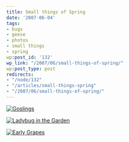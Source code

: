 ```yaml
---
title: Small things of Spring
date: '2007-06-04'
tags:
- bugs
- geese
- photos
- small things
- spring
wp:post_id: '132'
wp_link: "/2007/06/small-things-of-spring/"
wp:post_type: post
redirects:
- "/node/132"
- "/articles/small-things-spring"
- "/2007/06/small-things-of-spring/"
---
```


[ ![Goslings](http://farm2.static.flickr.com/1285/530395402_2567dc64cd.jpg) ](http://www.flickr.com/photos/bensheldon/530395402/ "Photo Sharing")

  [ ![Ladybug in the Garden](http://farm2.static.flickr.com/1220/530535995_82b282cda5.jpg) ](http://www.flickr.com/photos/bensheldon/530535995/ "Photo Sharing")

  [ ![Early Grapes](http://farm1.static.flickr.com/207/513475262_e9fb4f340d.jpg) ](http://www.flickr.com/photos/bensheldon/513475262/ "Photo Sharing")

